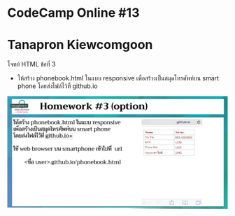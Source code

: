 # CodeCamp Online #13

# Tanapron Kiewcomgoon

โจทย์ HTML ข้อที่ 3
- ให้สร้าง phonebook.html ในแบบ responsive 
เพื่อสร้างเป็นสมุดโทรศัพท์บน smart phone โดยส่งไฟล์ไว้ที่ github.io

![pic](Homework_HTML3.png)